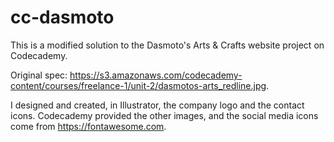 # cc-dasmoto
 This is a modified solution to the Dasmoto's Arts & Crafts website project on Codecademy. 
 
 Original spec: https://s3.amazonaws.com/codecademy-content/courses/freelance-1/unit-2/dasmotos-arts_redline.jpg.
 
 I designed and created, in Illustrator, the company logo and the contact icons. Codecademy provided the other images, and the social media icons come from https://fontawesome.com. 
 
